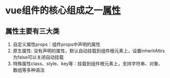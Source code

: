 # vue组件的核心组成之一[属性](https://cn.vuejs.org/v2/guide/components-props.html)

## 属性主要有三大类

1. 自定义属性props：组件props中声明的属性
2. 原生属性: 没有声明的属性，默认自动挂载到组件根元素上，设置inheritAttrs为false可以关闭自动挂载
3. 特殊属性class、style、key等：挂载到组件根元素上，支持字符串、对象、数组等多种语法